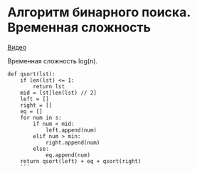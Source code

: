 # Алгоритм бинарного поиска. Временная сложность

[Видео](http://www.youtube.com/watch?v=R_aZdj4vtFI)

Временная сложность log(n).

```
def qsort(lst):
    if len(lst) <= 1:
        return lst
    mid = lst[len(lst) // 2]
    left = []
    right = []
    eq = []
    for num in s:
        if num < mid:
            left.append(num)
        elif num > min:
            right.append(num)
        else:
            eq.append(num)
    return qsort(left) + eq + qsort(right)
    ```